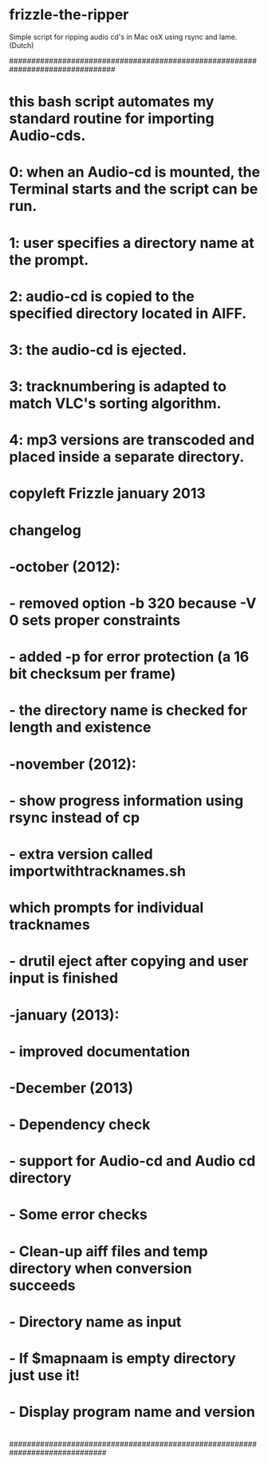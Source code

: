 frizzle-the-ripper
==================

Simple script for ripping audio cd's in Mac osX using rsync and lame. (Dutch)

################################################################################
#
# this bash script automates my standard routine for importing Audio-cds.
# 0: when an Audio-cd is mounted, the Terminal starts and the script can be run.
# 1: user specifies a directory name at the prompt.
# 2: audio-cd is copied to the specified directory located in AIFF.
# 3: the audio-cd is ejected.
# 3: tracknumbering is adapted to match VLC's sorting algorithm.
# 4: mp3 versions are transcoded and placed inside a separate directory.
#
# copyleft Frizzle january 2013
#
# changelog
#  -october (2012):  
#	      - removed option -b 320 because -V 0 sets proper constraints
#             - added -p for error protection (a 16 bit checksum per frame)
#	      - the directory name is checked for length and existence
#
#  -november (2012): 
#	      - show progress information using rsync instead of cp
#             - extra version called importwithtracknames.sh 
#		which prompts for individual tracknames
#             - drutil eject after copying and user input is finished
#
#  -january (2013):  
#	      - improved documentation
#
#  -December (2013) <By Arjan van Lent aka Socialdefect>
#	      - Dependency check
#	      - support for Audio-cd and Audio cd directory
#             - Some error checks
#  	      - Clean-up aiff files and temp directory when conversion succeeds
#             - Directory name as input
#	      - If $mapnaam is empty directory just use it!
#	      - Display program name and version
#
##############################################################################

